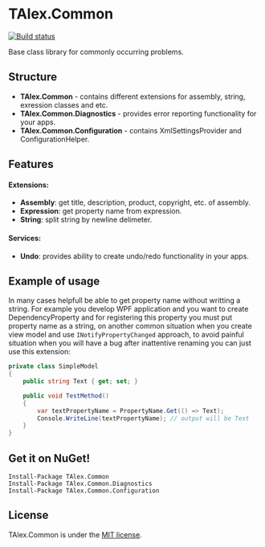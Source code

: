# TAlex.Common
[![Build status](https://ci.appveyor.com/api/projects/status/43mm1ekpdtynfiks?svg=true)](https://ci.appveyor.com/project/T-Alex/common)

Base class library for commonly occurring problems.

## Structure
* **TAlex.Common** - contains different extensions for assembly, string, exression classes and etc.
* **TAlex.Common.Diagnostics** - provides error reporting functionality for your apps.
* **TAlex.Common.Configuration** - contains XmlSettingsProvider and ConfigurationHelper.

## Features
#### Extensions:
* **Assembly**: get title, description, product, copyright, etc. of assembly.
* **Expression**: get property name from expression.
* **String**: split string by newline delimeter.

#### Services:
* **Undo**: provides ability to create undo/redo functionality in your apps.

## Example of usage
In many cases helpfull be able to get property name without writting a string. For example you develop WPF application and you want to create DependencyProperty and for registering this property you must put property name as a string, on another common situation when you create view model and use ```INotifyPropertyChanged``` approach, to avoid painful situation when you will have a bug after inattentive renaming you can just use this extension:

```C#
private class SimpleModel
{
    public string Text { get; set; }

    public void TestMethod()
    {
        var textPropertyName = PropertyName.Get(() => Text);
        Console.WriteLine(textPropertyName); // output will be Text
    }
}
```

## Get it on NuGet!

    Install-Package TAlex.Common
    Install-Package TAlex.Common.Diagnostics
    Install-Package TAlex.Common.Configuration

## License
TAlex.Common is under the [MIT license](LICENSE.md).
